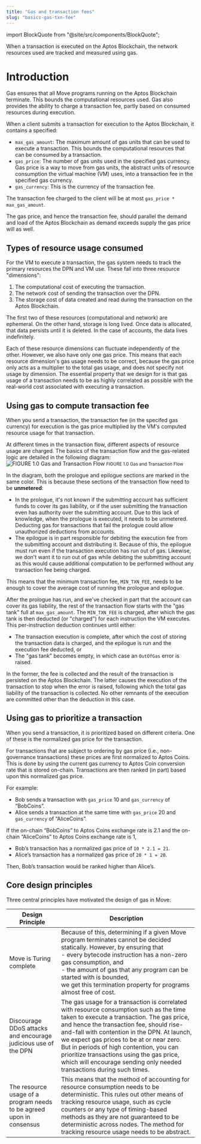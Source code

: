 ```yaml
---
title: "Gas and transaction fees"
slug: "basics-gas-txn-fee"
---
```

import BlockQuote from "@site/src/components/BlockQuote";

When a transaction is executed on the Aptos Blockchain, the network resources used are tracked and measured using gas.

# Introduction

Gas ensures that all Move programs running on the Aptos Blockchain terminate. This bounds the computational resources used. Gas also provides the ability to charge a transaction fee, partly based on consumed resources during execution.

When a client submits a transaction for execution to the Aptos Blockchain, it contains a specified:

* `max_gas_amount`: The maximum amount of gas units that can be used to execute a transaction. This bounds the computational resources that can be consumed by a transaction.
* `gas_price`: The number of gas units used in the specified gas currency. Gas price is a way to move from gas units, the abstract units of resource consumption the virtual machine (VM) uses, into a transaction fee in the specified gas currency.
* `gas_currency`: This is the currency of the transaction fee.

The transaction fee charged to the client will be at most `gas_price * max_gas_amount`.

The gas price, and hence the transaction fee, should parallel the demand and load of the Aptos Blockchain as demand exceeds supply the gas price will as well.

## Types of resource usage consumed

For the VM to execute a transaction, the gas system needs to track the primary resources the DPN and VM use. These fall into three resource "dimensions":

1. The computational cost of executing the transaction.
2. The network cost of sending the transaction over the DPN.
3. The storage cost of data created and read during the transaction on the Aptos Blockchain.

The first two of these resources (computational and network) are ephemeral. On the other hand, storage is long lived. Once data is allocated, that data persists until it is deleted. In the case of accounts, the data lives indefinitely.

Each of these resource dimensions can fluctuate independently of the other. However, we also have only one gas price. This means that each resource dimension's gas usage needs to be correct, because the gas price only acts as a multiplier to the total gas usage, and does not specify not usage by dimension. The essential property that we design for is that gas usage of a transaction needs to be as highly correlated as possible with the real-world cost associated with executing a transaction.

## Using gas to compute transaction fee

When you send a transaction, the transaction fee (in the specifed gas currency) for execution is the gas price multiplied by the VM's computed resource usage for that transaction.

At different times in the transaction flow, different aspects of resource usage are charged. The basics of the transaction flow and the gas-related logic are detailed in the following diagram:
![FIGURE 1.0 Gas and Transaction Flow](/img/docs/using-gas.svg)
<small className="figure">FIGURE 1.0 Gas and Transaction Flow</small>

In the diagram, both the prologue and epilogue sections are marked in the same color. This is because these sections of the transaction flow need to be **unmetered**:
* In the prologue, it's not known if the submitting account has sufficient funds to cover its gas liability, or if the user submitting the transaction even has authority over the submitting account. Due to this lack of knowledge, when the prologue is executed, it needs to be unmetered. Deducting gas for transactions that fail the prologue could allow unauthorized deductions from accounts.
* The epilogue is in part responsible for debiting the execution fee from the submitting account and distributing it. Because of this, the epilogue must run even if the transaction execution has run out of gas. Likewise, we don't want it to run out of gas while debiting the submitting account as this would cause additional computation to be performed without any transaction fee being charged.

This means that the minimum transaction fee, `MIN_TXN_FEE`, needs to be enough to cover the average cost of running the prologue and epilogue.

After the prologue has run, and we've checked in part that the account can cover its gas liability, the rest of the transaction flow starts with the "gas tank" full at `max_gas_amount`. The `MIN_TXN_FEE` is charged, after which the gas tank is then deducted (or "charged") for each instruction the VM executes. This per-instruction deduction continues until either:
* The transaction execution is complete, after which the cost of storing the transaction data is charged, and the epilogue is run and the execution fee deducted, or
* The "gas tank" becomes empty, in which case an `OutOfGas` error is raised.

In the former, the fee is collected and the result of the transaction is persisted on the Aptos Blockchain. The latter causes the execution of the transaction to stop when the error is raised, following which the total gas liability of the transaction is collected. No other remnants of the execution are committed other than the deduction in this case.

## Using gas to prioritize a transaction

When you send a transaction, it is prioritized based on different criteria. One of these is the normalized gas price for the transaction.

For transactions that are subject to ordering by gas price (i.e., non-governance transactions) these prices are first normalized to Aptos Coins. This is done by using the current gas currency to Aptos Coin conversion rate that is stored on-chain. Transactions are then ranked (in part) based upon this normalized gas price.

For example:

* Bob sends a transaction with `gas_price` 10 and `gas_currency` of “BobCoins”.
* Alice sends a transaction at the same time with `gas_price` 20 and `gas_currency` of “AliceCoins”.

If the on-chain “BobCoins” to Aptos Coins exchange rate is 2.1 and the on-chain “AliceCoins” to Aptos Coins exchange rate is 1,
* Bob’s transaction has a normalized gas price of `10 * 2.1 = 21`.
* Alice’s transaction has a normalized gas price of `20 * 1 = 20`.

Then, Bob’s transaction would be ranked higher than Alice’s.

## Core design principles
Three central principles have motivated the design of gas in Move:

| Design Principle | Description |
| ---------- | ---------- |
| Move is Turing complete | Because of this, determining if a given Move program terminates cannot be decided statically. However, by ensuring that <br/>  - every bytecode instruction has a non-zero gas consumption, and <br/>  - the amount of gas that any program can be started with is bounded, <br/>  we get this termination property for programs almost free of cost. |
| Discourage DDoS attacks and encourage judicious use of the DPN | The gas usage for a transaction is correlated with resource consumption such as the time taken to execute a transaction. The gas price, and hence the transaction fee, should rise-and-fall with contention in the DPN. At launch, we expect gas prices to be at or near zero. But in periods of high contention, you can prioritize transactions using the gas price, which will encourage sending only needed transactions during such times. |
| The resource usage of a program needs to be agreed upon in consensus | This means that the method of accounting for resource consumption needs to be deterministic. This rules out other means of tracking resource usage, such as cycle counters or any type of timing-based methods as they are not guaranteed to be deterministic across nodes. The method for tracking resource usage needs to be abstract. |

